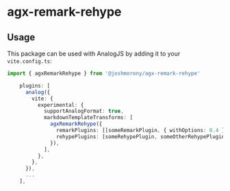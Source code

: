 # agx-remark-rehype

## Usage

This package can be used with AnalogJS by adding it to your `vite.config.ts`:

```ts
import { agxRemarkRehype } from '@joshmorony/agx-remark-rehype'
```

```ts
    plugins: [
      analog({
        vite: {
          experimental: {
            supportAnalogFormat: true,
            markdownTemplateTransforms: [
              agxRemarkRehype({
                remarkPlugins: [[someRemarkPlugin, { withOptions: 0.4 }]],
                rehypePlugins: [someRehypePlugin, someOtherRehypePlugin],
              }),
            ],
          },
        },
      }),
      ...
    ],
```
